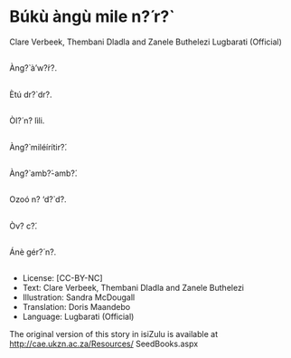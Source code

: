 # Búkù àngù mile n?́ r?̀
Clare Verbeek, Thembani
Dladla and Zanele Buthelezi
Lugbarati (Official)

##
Àng?̀ à’w?́r?.


##
Ètú dr?̀ dr?.


##
Òl?́ n? lìli.


##
Àng?̀ miléírítir?́.


##
Àng?̀ amb?́-amb?́.


##
Ozoó n? ‘d?̀ d?.


##
Òv? c?́.


##
Ánè gér?́ n?.


##
* License: [CC-BY-NC]
* Text: Clare Verbeek, Thembani Dladla and Zanele Buthelezi
* Illustration: Sandra McDougall
* Translation: Doris Maandebo
* Language: Lugbarati (Official)

The original version of this story in isiZulu is
available at http://cae.ukzn.ac.za/Resources/
SeedBooks.aspx

